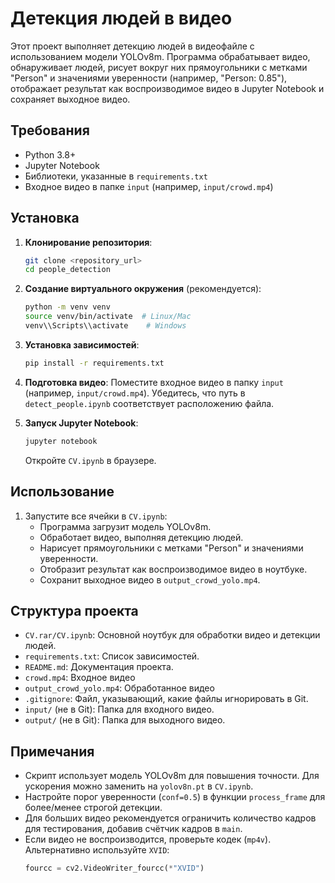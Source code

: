 # Детекция людей в видео

Этот проект выполняет детекцию людей в видеофайле с использованием модели YOLOv8m. Программа обрабатывает видео, обнаруживает людей, рисует вокруг них прямоугольники с метками "Person" и значениями уверенности (например, "Person: 0.85"), отображает результат как воспроизводимое видео в Jupyter Notebook и сохраняет выходное видео.

## Требования

- Python 3.8+
- Jupyter Notebook
- Библиотеки, указанные в `requirements.txt`
- Входное видео в папке `input` (например, `input/crowd.mp4`)

## Установка

1. **Клонирование репозитория**:
   ```bash
   git clone <repository_url>
   cd people_detection
   ```

2. **Создание виртуального окружения** (рекомендуется):
   ```bash
   python -m venv venv
   source venv/bin/activate  # Linux/Mac
   venv\\Scripts\\activate    # Windows
   ```

3. **Установка зависимостей**:
   ```bash
   pip install -r requirements.txt
   ```

4. **Подготовка видео**:
   Поместите входное видео в папку `input` (например, `input/crowd.mp4`). Убедитесь, что путь в `detect_people.ipynb` соответствует расположению файла.

5. **Запуск Jupyter Notebook**:
   ```bash
   jupyter notebook
   ```
   Откройте `CV.ipynb` в браузере.

## Использование

1. Запустите все ячейки в `CV.ipynb`:
   - Программа загрузит модель YOLOv8m.
   - Обработает видео, выполняя детекцию людей.
   - Нарисует прямоугольники с метками "Person" и значениями уверенности.
   - Отобразит результат как воспроизводимое видео в ноутбуке.
   - Сохранит выходное видео в `output_crowd_yolo.mp4`.

## Структура проекта

- `CV.rar/CV.ipynb`: Основной ноутбук для обработки видео и детекции людей.
- `requirements.txt`: Список зависимостей.
- `README.md`: Документация проекта.
- `crowd.mp4`: Входное видео
- `output_crowd_yolo.mp4`: Обработанное видео
- `.gitignore`: Файл, указывающий, какие файлы игнорировать в Git.
- `input/` (не в Git): Папка для входного видео.
- `output/` (не в Git): Папка для выходного видео.

## Примечания

- Скрипт использует модель YOLOv8m для повышения точности. Для ускорения можно заменить на `yolov8n.pt` в `CV.ipynb`.
- Настройте порог уверенности (`conf=0.5`) в функции `process_frame` для более/менее строгой детекции.
- Для больших видео рекомендуется ограничить количество кадров для тестирования, добавив счётчик кадров в `main`.
- Если видео не воспроизводится, проверьте кодек (`mp4v`). Альтернативно используйте `XVID`:
  ```python
  fourcc = cv2.VideoWriter_fourcc(*"XVID")
  ```
